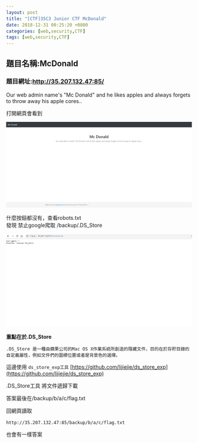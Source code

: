```yaml
---
layout: post
title: "[CTF]35C3 Junior CTF McDonald"
date: 2018-12-31 00:25:20 +0800
categories: [web,security,CTF]
tags: [web,security,CTF]
---
```



## 題目名稱:McDonald

### 題目網址:http://35.207.132.47:85/



Our web admin name's "Mc Donald" and he likes apples and always forgets to throw away his apple cores..

打開網頁會看到

![1](https://raw.githubusercontent.com/dyeat/dyeat.github.io/master/static/img/2018-12-31/1.png)

什麼按鈕都沒有，查看robots.txt
<br />
發現 禁止google爬取 /backup/.DS_Store

![2](https://raw.githubusercontent.com/dyeat/dyeat.github.io/master/static/img/2018-12-31/2.png)

**重點在於.DS_Store**
```
.DS_Store 是一種由蘋果公司的Mac OS X作業系統所創造的隱藏文件，目的在於存貯目錄的自定義屬性，例如文件們的圖標位置或者是背景色的選擇。
```

這邊使用
`ds_store_exp工具`
[https://github.com/lijiejie/ds_store_exp](https://github.com/lijiejie/ds_store_exp)

.DS_Store工具 將文件遞歸下載


答案最後在/backup/b/a/c/flag.txt



回網頁讀取 
```
http://35.207.132.47:85/backup/b/a/c/flag.txt
```
也會有一樣答案


